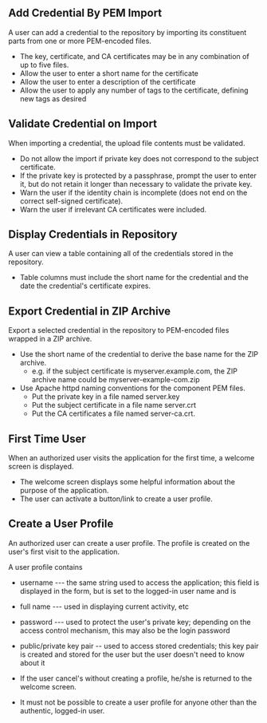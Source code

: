 Add Credential By PEM Import
----------------------------

A user can add a credential to the repository by importing its constituent 
parts from one or more PEM-encoded files.

* The key, certificate, and CA certificates may be in any combination of up 
  to five files.
* Allow the user to enter a short name for the certificate
* Allow the user to enter a description of the certificate
* Allow the user to apply any number of tags to the certificate, defining
  new tags as desired


Validate Credential on Import
-----------------------------

When importing a credential, the upload file contents must be validated.

* Do not allow the import if private key does not correspond to the subject
  certificate.
* If the private key is protected by a passphrase, prompt the user to enter
  it, but do not retain it longer than necessary to validate the private key.
* Warn the user if the identity chain is incomplete (does not end on the
  correct self-signed certificate).
* Warn the user if irrelevant CA certificates were included.


Display Credentials in Repository
---------------------------------

A user can view a table containing all of the credentials stored in the
repository.

* Table columns must include the short name for the credential and the
  date the credential's certificate expires.


Export Credential in ZIP Archive
--------------------------------

Export a selected credential in the repository to PEM-encoded files wrapped 
in a ZIP archive.

* Use the short name of the credential to derive the base name for 
the ZIP archive.
    * e.g. if the subject certificate is myserver.example.com, the ZIP archive 
      name could be myserver-example-com.zip
* Use Apache httpd naming conventions for the component PEM files.
    * Put the private key in a file named server.key
    * Put the subject certificate in a file name server.crt
    * Put the CA certificates a file named server-ca.crt.
    
First Time User
---------------

When an authorized user visits the application for the first time, a welcome
screen is displayed.

* The welcome screen displays some helpful information about the purpose
  of the application.
* The user can activate a button/link to create a user profile.


Create a User Profile
---------------------

An authorized user can create a user profile.  The profile is created on the
user's first visit to the application.

A user profile contains
* username --- the same string used to access the application; this field
  is displayed in the form, but is set to the logged-in user name and is
  
* full name --- used in displaying current activity, etc
* password --- used to protect the user's private key; depending on the 
  access control mechanism, this may also be the login password
* public/private key pair -- used to access stored credentials; this key pair
  is created and stored for the user but the user doesn't need to know about it

* If the user cancel's without creating a profile, he/she is returned to the
  welcome screen.
* It must not be possible to create a user profile for anyone other than the
  authentic, logged-in user.


    
 

